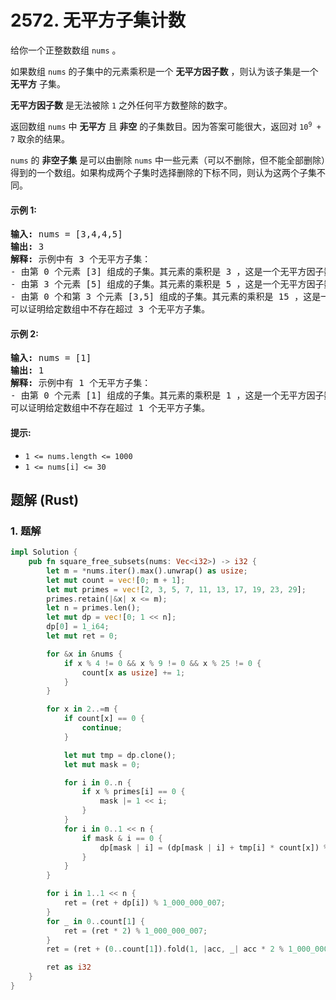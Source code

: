 # 2572. 无平方子集计数
给你一个正整数数组 `nums` 。

如果数组 `nums` 的子集中的元素乘积是一个 **无平方因子数** ，则认为该子集是一个 **无平方** 子集。

**无平方因子数** 是无法被除 `1` 之外任何平方数整除的数字。

返回数组 `nums` 中 **无平方** 且 **非空** 的子集数目。因为答案可能很大，返回对 <code>10<sup>9</sup> + 7</code> 取余的结果。

`nums` 的 **非空子集** 是可以由删除 `nums` 中一些元素（可以不删除，但不能全部删除）得到的一个数组。如果构成两个子集时选择删除的下标不同，则认为这两个子集不同。

#### 示例 1:
<pre>
<strong>输入:</strong> nums = [3,4,4,5]
<strong>输出:</strong> 3
<strong>解释:</strong> 示例中有 3 个无平方子集：
- 由第 0 个元素 [3] 组成的子集。其元素的乘积是 3 ，这是一个无平方因子数。
- 由第 3 个元素 [5] 组成的子集。其元素的乘积是 5 ，这是一个无平方因子数。
- 由第 0 个和第 3 个元素 [3,5] 组成的子集。其元素的乘积是 15 ，这是一个无平方因子数。
可以证明给定数组中不存在超过 3 个无平方子集。
</pre>

#### 示例 2:
<pre>
<strong>输入:</strong> nums = [1]
<strong>输出:</strong> 1
<strong>解释:</strong> 示例中有 1 个无平方子集：
- 由第 0 个元素 [1] 组成的子集。其元素的乘积是 1 ，这是一个无平方因子数。
可以证明给定数组中不存在超过 1 个无平方子集。
</pre>

#### 提示:
* `1 <= nums.length <= 1000`
* `1 <= nums[i] <= 30`

## 题解 (Rust)

### 1. 题解
```Rust
impl Solution {
    pub fn square_free_subsets(nums: Vec<i32>) -> i32 {
        let m = *nums.iter().max().unwrap() as usize;
        let mut count = vec![0; m + 1];
        let mut primes = vec![2, 3, 5, 7, 11, 13, 17, 19, 23, 29];
        primes.retain(|&x| x <= m);
        let n = primes.len();
        let mut dp = vec![0; 1 << n];
        dp[0] = 1_i64;
        let mut ret = 0;

        for &x in &nums {
            if x % 4 != 0 && x % 9 != 0 && x % 25 != 0 {
                count[x as usize] += 1;
            }
        }

        for x in 2..=m {
            if count[x] == 0 {
                continue;
            }

            let mut tmp = dp.clone();
            let mut mask = 0;

            for i in 0..n {
                if x % primes[i] == 0 {
                    mask |= 1 << i;
                }
            }
            for i in 0..1 << n {
                if mask & i == 0 {
                    dp[mask | i] = (dp[mask | i] + tmp[i] * count[x]) % 1_000_000_007;
                }
            }
        }

        for i in 1..1 << n {
            ret = (ret + dp[i]) % 1_000_000_007;
        }
        for _ in 0..count[1] {
            ret = (ret * 2) % 1_000_000_007;
        }
        ret = (ret + (0..count[1]).fold(1, |acc, _| acc * 2 % 1_000_000_007) - 1) % 1_000_000_007;

        ret as i32
    }
}
```
